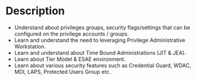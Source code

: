 # Description

* Understand about privileges groups, security flags/settings that can be configured on the privilege accounts / groups.
* Learn and understand the need to leveraging Privilege Administrative Workstation.
* Learn and understand about Time Bound Administrations (JIT & JEA).
* Learn about Tier Model & ESAE environment.
* Learn about various security features such as Credential Guard, WDAC, MDI, LAPS, Protected Users Group etc.
